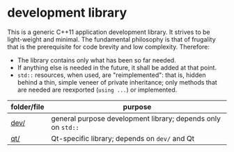 # development library

This is a generic C++11 application development library. It strives to be
light-weight and minimal. The fundamental philosophy is that of frugality that is the prerequisite for code
brevity and low complexity. Therefore:

* The library contains only what has been so far needed.
* If anything else is needed in the future, it shall be added at that point.
* `std::` resources, when used, are "reimplemented": that is, hidden behind a
  thin, simple veneer of private inheritance; only methods that are needed are
  reexported (`using ...`) or implemented.

folder/file | purpose
---         | ---
[dev/](dev/) | general purpose development library; depends only on `std::`
[qt/](qt/)   | Qt-specific library; depends on `dev/` and Qt

